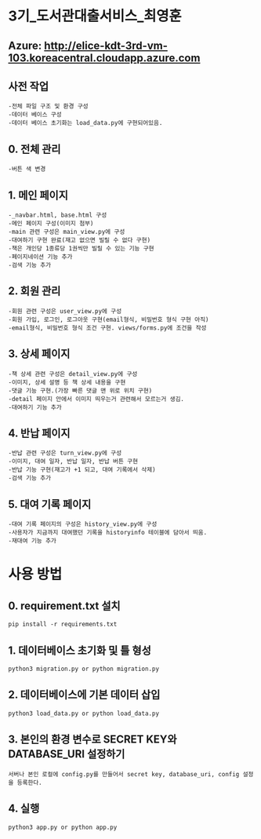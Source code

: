 # 3기_도서관대출서비스_최영훈

## Azure: http://elice-kdt-3rd-vm-103.koreacentral.cloudapp.azure.com

## 사전 작업
    -전체 파일 구조 및 환경 구성
    -데이터 베이스 구성
    -데이터 베이스 초기화는 load_data.py에 구현되어있음.

## 0. 전체 관리
    -버튼 색 변경

## 1. 메인 페이지
    -_navbar.html, base.html 구성
    -메인 페이지 구성(이미지 첨부)
    -main 관련 구성은 main_view.py에 구성
    -대여하기 구현 완료(재고 없으면 빌릴 수 없다 구현)
    -책은 개인당 1종류당 1권씩만 빌릴 수 있는 기능 구현
    -페이지네이션 기능 추가
    -검색 기능 추가

## 2. 회원 관리
    -회원 관련 구성은 user_view.py에 구성
    -회원 가입, 로그인, 로그아웃 구현(email형식, 비밀번호 형식 구현 아직)
    -email형식, 비밀번호 형식 조건 구현. views/forms.py에 조건을 작성

## 3. 상세 페이지
    -책 상세 관련 구성은 detail_view.py에 구성
    -이미지, 상세 설명 등 책 상세 내용을 구현
    -댓글 기능 구현.(가장 빠른 댓글 맨 위로 위치 구현)
    -detail 페이지 안에서 이미지 띄우는거 관련해서 모르는거 생김.
    -대여하기 기능 추가

## 4. 반납 페이지
    -반납 관련 구성은 turn_view.py에 구성
    -이미지, 대여 일자, 반납 일자, 반납 버튼 구현
    -반납 기능 구현(재고가 +1 되고, 대여 기록에서 삭제)
    -검색 기능 추가
    
## 5. 대여 기록 페이지
    -대여 기록 페이지의 구성은 history_view.py에 구성
    -사용자가 지금까지 대여했던 기록을 historyinfo 테이블에 담아서 띄움.
    -재대여 기능 추가


# 사용 방법

## 0. requirement.txt 설치
    pip install -r requirements.txt

## 1. 데이터베이스 초기화 및 틀 형성
    python3 migration.py or python migration.py

## 2. 데이터베이스에 기본 데이터 삽입
    python3 load_data.py or python load_data.py

## 3. 본인의 환경 변수로 SECRET KEY와 DATABASE_URI 설정하기
    서버나 본인 로컬에 config.py를 만들어서 secret key, database_uri, config 설정을 등록한다.

## 4. 실행
    python3 app.py or python app.py
